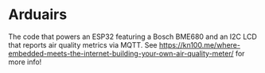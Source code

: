 # Arduairs
The code that powers an ESP32 featuring a Bosch BME680 and an I2C LCD that reports air quality metrics via MQTT.
See https://kn100.me/where-embedded-meets-the-internet-building-your-own-air-quality-meter/ for more info!
